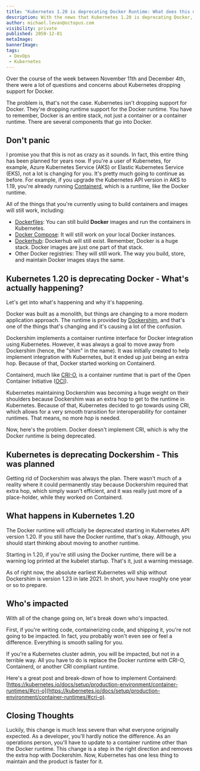 ```yaml
---
title: "Kubernetes 1.20 is deprecating Docker Runtime: What does this mean?"
description: With the news that Kubernetes 1.20 is deprecating Docker, there has been a lot of panic. This blog post explains what's happening and what you can do to solve the problem.
author: michael.levan@octopus.com
visibility: private
published: 2050-12-01
metaImage:
bannerImage:
tags:
 - DevOps
 - Kubernetes
---
```


Over the course of the week between November 11th and December 4th, there were a lot of questions and concerns about Kubernetes dropping support for Docker.

The problem is, that's not the case. Kubernetes isn't dropping support for Docker. They're dropping runtime support for the Docker runtime. You have to remember, Docker is an entire stack, not just a container or a container runtime. There are several components that go into Docker.

## Don't panic

I promise you that this is not as crazy as it sounds. In fact, this entire thing has been planned for years now. If you're a user of Kubernetes, for example, Azure Kubernetes Service (AKS) or Elastic Kubernetes Service (EKS), not a lot is changing for you. It's pretty much going to continue as before. For example, if you upgrade the Kubernetes API version in AKS to 1.19, you're already running [Containerd](https://containerd.io/), which is a runtime, like the Docker runtime.

All of the things that you're currently using to build containers and images will still work, including:

- [Dockerfiles](https://docs.docker.com/engine/reference/builder/): You can still build **Docker** images and run the containers in Kubernetes.
- [Docker Compose](https://docs.docker.com/compose/): It will still work on your local Docker instances.
- [Dockerhub](https://hub.docker.com/): Dockerhub will still exist. Remember, Docker is a huge stack. Docker images are just one part of that stack.
- Other Docker registries: They will still work. The way you build, store, and maintain Docker images stays the same.

## Kubernetes 1.20 is deprecating Docker - What's actually happening?

Let's get into what's happening and why it's happening.

Docker was built as a monolith, but things are changing to a more modern application approach. The runtime is provided by [Dockershim](https://godoc.org/k8s.io/kubernetes/pkg/kubelet/dockershim), and that's one of the things that's changing and it's causing a lot of the confusion.

Dockershim implements a container runtime interface for Docker integration using Kubernetes. However, it was always a goal to move away from Dockershim (hence, the "shim" in the name). It was initially created to help implement integration with Kubernetes, but it ended up just being an extra hop. Because of that, Docker started working on Containerd.

Containerd, much like [CRI-O](https://www.redhat.com/en/blog/introducing-cri-o-10#:~:text=CRI%2DO%3A%20A%20Lightweight%20Container%20Runtime%20for%20Kubernetes&text=The%20name%20derives%20from%20CRI,support%20any%20OCI%2Dconformant%20runtime.), is a container runtime that is part of the Open Container Initiative ([OCI](https://opencontainers.org/)). 

Kubernetes maintaining Dockershim was becoming a huge weight on their shoulders because Dockershim was an extra hop to get to the runtime in Kubernetes. Because of that, Kubernetes decided to go towards using CRI, which allows for a very smooth transition for interoperability for container runtimes. That means, no more _hop_ is needed.

Now, here's the problem. Docker doesn't implement CRI, which is why the Docker runtime is being deprecated.

## Kubernetes is deprecating Dockershim - This was planned

Getting rid of Dockershim was always the plan. There wasn't much of a reality where it could permanently stay because Dockershim required that extra hop, which simply wasn't efficient, and it was really just more of a place-holder, while they worked on Containerd.

## What happens in Kubernetes 1.20

The Docker runtime will officially be deprecated starting in Kubernetes API version 1.20. If you still have the Docker runtime, that's okay. Although, you should start thinking about moving to another runtime.

Starting in 1.20, if you're still using the Docker runtime, there will be a warning log printed at the kubelet startup. That's it, just a warning message.

As of right now, the absolute earliest Kubernetes will ship without Dockershim is version 1.23 in late 2021. In short, you have roughly one year or so to prepare.

## Who's impacted

With all of the change going on, let's break down who's impacted.

First, if you're writing code, containerizing code, and shipping it, you're not going to be impacted. In fact, you probably won't even see or feel a difference. Everything is smooth sailing for you.

If you're a Kubernetes cluster admin, you will be impacted, but not in a terrible way. All you have to do is replace the Docker runtime with CRI-O, Containerd, or another CRI compliant runtime.

Here's a great post and break-down of how to implement Containerd: [https://kubernetes.io/docs/setup/production-environment/container-runtimes/#cri-o](https://kubernetes.io/docs/setup/production-environment/container-runtimes/#cri-o).

## Closing Thoughts

Luckily, this change is much less severe than what everyone originally expected. As a developer, you'll hardly notice the difference. As an operations person, you'll have to update to a container runtime other than the Docker runtime. This change is a step in the right direction and removes the extra hop with Dockershim. Now, Kubernetes has one less thing to maintain and the product is faster for it.
